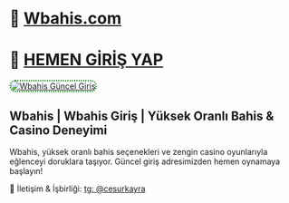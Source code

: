 # 🎉 [Wbahis.com](https://cutt.ly/Ve7fXpmJ)

# 🚀 [HEMEN GİRİŞ YAP](https://cutt.ly/Ve7fXpmJ)

<a href="https://cutt.ly/Ve7fXpmJ" title="Wbahis Güncel Giriş">
    <img src="https://s7.gifyu.com/images/SXqrh.gif" alt="Wbahis Güncel Giriş" style="max-width: 100%; border: 2px dotted #008000; border-radius: 10px;">
</a>

## Wbahis | Wbahis Giriş | Yüksek Oranlı Bahis & Casino Deneyimi

Wbahis, yüksek oranlı bahis seçenekleri ve zengin casino oyunlarıyla eğlenceyi doruklara taşıyor. Güncel giriş adresimizden hemen oynamaya başlayın!

📢 İletişim & İşbirliği: [tg: @cesurkayra](https://t.me/cesurkayra)
